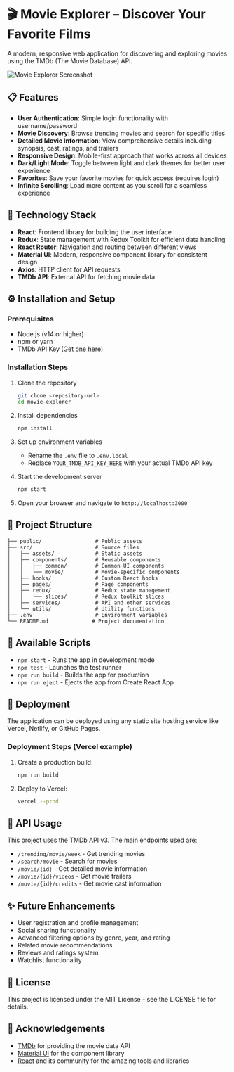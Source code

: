 # 🎬 Movie Explorer – Discover Your Favorite Films

A modern, responsive web application for discovering and exploring movies using the TMDb (The Movie Database) API.

![Movie Explorer Screenshot](https://api.lorem.space/image/movie?w=1200&h=600)

## 📋 Features

- **User Authentication**: Simple login functionality with username/password
- **Movie Discovery**: Browse trending movies and search for specific titles
- **Detailed Movie Information**: View comprehensive details including synopsis, cast, ratings, and trailers
- **Responsive Design**: Mobile-first approach that works across all devices
- **Dark/Light Mode**: Toggle between light and dark themes for better user experience
- **Favorites**: Save your favorite movies for quick access (requires login)
- **Infinite Scrolling**: Load more content as you scroll for a seamless experience

## 🚀 Technology Stack

- **React**: Frontend library for building the user interface
- **Redux**: State management with Redux Toolkit for efficient data handling
- **React Router**: Navigation and routing between different views
- **Material UI**: Modern, responsive component library for consistent design
- **Axios**: HTTP client for API requests
- **TMDb API**: External API for fetching movie data

## ⚙️ Installation and Setup

### Prerequisites

- Node.js (v14 or higher)
- npm or yarn
- TMDb API Key ([Get one here](https://www.themoviedb.org/documentation/api))

### Installation Steps

1. Clone the repository
   ```bash
   git clone <repository-url>
   cd movie-explorer
   ```

2. Install dependencies
   ```bash
   npm install
   ```

3. Set up environment variables
   - Rename the `.env` file to `.env.local`
   - Replace `YOUR_TMDB_API_KEY_HERE` with your actual TMDb API key

4. Start the development server
   ```bash
   npm start
   ```

5. Open your browser and navigate to `http://localhost:3000`

## 📁 Project Structure

```
├── public/                 # Public assets
├── src/                    # Source files
│   ├── assets/             # Static assets
│   ├── components/         # Reusable components
│   │   ├── common/         # Common UI components
│   │   └── movie/          # Movie-specific components
│   ├── hooks/              # Custom React hooks
│   ├── pages/              # Page components
│   ├── redux/              # Redux state management
│   │   └── slices/         # Redux toolkit slices
│   ├── services/           # API and other services
│   └── utils/              # Utility functions
├── .env                    # Environment variables
└── README.md              # Project documentation
```

## 🔧 Available Scripts

- `npm start` - Runs the app in development mode
- `npm test` - Launches the test runner
- `npm run build` - Builds the app for production
- `npm run eject` - Ejects the app from Create React App

## 📱 Deployment

The application can be deployed using any static site hosting service like Vercel, Netlify, or GitHub Pages.

### Deployment Steps (Vercel example)

1. Create a production build:
   ```bash
   npm run build
   ```

2. Deploy to Vercel:
   ```bash
   vercel --prod
   ```

## 🧩 API Usage

This project uses the TMDb API v3. The main endpoints used are:

- `/trending/movie/week` - Get trending movies
- `/search/movie` - Search for movies
- `/movie/{id}` - Get detailed movie information
- `/movie/{id}/videos` - Get movie trailers
- `/movie/{id}/credits` - Get movie cast information

## ✨ Future Enhancements

- User registration and profile management
- Social sharing functionality
- Advanced filtering options by genre, year, and rating
- Related movie recommendations
- Reviews and ratings system
- Watchlist functionality

## 📜 License

This project is licensed under the MIT License - see the LICENSE file for details.

## 🙏 Acknowledgements

- [TMDb](https://www.themoviedb.org/) for providing the movie data API
- [Material UI](https://mui.com/) for the component library
- [React](https://reactjs.org/) and its community for the amazing tools and libraries
